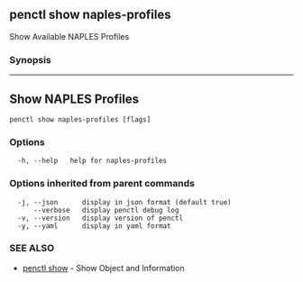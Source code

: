 ## penctl show naples-profiles

Show Available NAPLES Profiles

### Synopsis



----------------------------
 Show NAPLES Profiles 
----------------------------


```
penctl show naples-profiles [flags]
```

### Options

```
  -h, --help   help for naples-profiles
```

### Options inherited from parent commands

```
  -j, --json      display in json format (default true)
      --verbose   display penctl debug log
  -v, --version   display version of penctl
  -y, --yaml      display in yaml format
```

### SEE ALSO
* [penctl show](penctl_show.md)	 - Show Object and Information

